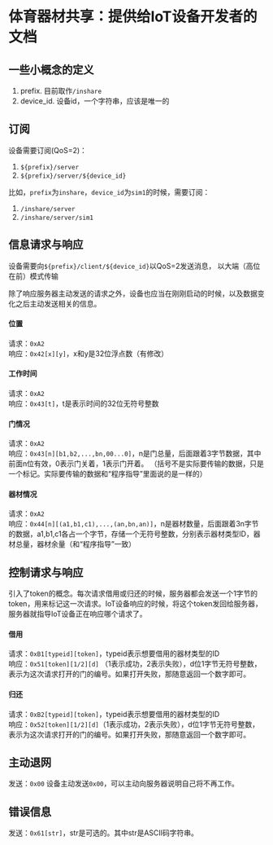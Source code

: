 # 体育器材共享：提供给IoT设备开发者的文档

## 一些小概念的定义
1. prefix. 目前取作`/inshare`
2. device_id. 设备id，一个字符串，应该是唯一的

## 订阅
设备需要订阅(QoS=2)：
1. `${prefix}/server`
1. `${prefix}/server/${device_id}`

比如，`prefix`为`inshare`，`device_id`为`sim1`的时候，需要订阅：
1. `/inshare/server`
1. `/inshare/server/sim1`

## 信息请求与响应
设备需要向`${prefix}/client/${device_id}`以QoS=2发送消息，
以大端（高位在前）模式传输

除了响应服务器主动发送的请求之外，设备也应当在刚刚启动的时候，以及数据变化之后主动发送相关的信息。

#### 位置
请求：`0xA2`\
响应：`0x42[x][y]`，x和y是32位浮点数（有修改）
#### 工作时间
请求：`0xA2`\
响应：`0x43[t]`，t是表示时间的32位无符号整数
#### 门情况
请求：`0xA2`\
响应：`0x43[n][b1,b2,...,bn,00...0]`，n是门总量，后面跟着3字节数据，其中前面n位有效，0表示门关着，1表示门开着。
（括号不是实际要传输的数据，只是一个标记。实际要传输的数据和“程序指导”里面说的是一样的）
#### 器材情况
请求：`0xA2`\
响应：`0x44[n][(a1,b1,c1),...,(an,bn,an)]`，n是器材数量，后面跟着3n字节的数据，a1,b1,c1各占一个字节，存储一个无符号整数，分别表示器材类型ID，器材总量，器材余量（和“程序指导”一致）


## 控制请求与响应
引入了token的概念。每次请求借用或归还的时候，服务器都会发送一个1字节的token，用来标记这一次请求。IoT设备响应的时候，将这个token发回给服务器，服务器就指导IoT设备正在响应哪个请求了。

#### 借用
请求：`0xB1[typeid][token]`，typeid表示想要借用的器材类型的ID\
响应：`0x51[token][1/2][d]` （1表示成功，2表示失败），d位1字节无符号整数，表示为这次请求打开的门的编号。如果打开失败，那随意返回一个数字即可。

#### 归还
请求：`0xB2[typeid][token]`，typeid表示想要借用的器材类型的ID\
响应：`0x52[token][1/2][d]`（1表示成功，2表示失败），d位1字节无符号整数，表示为这次请求打开的门的编号。如果打开失败，那随意返回一个数字即可。

## 主动退网
发送：`0x00`
设备主动发送`0x00`，可以主动向服务器说明自己将不再工作。

## 错误信息
发送：`0x61[str]`，str是可选的。其中str是ASCII码字符串。